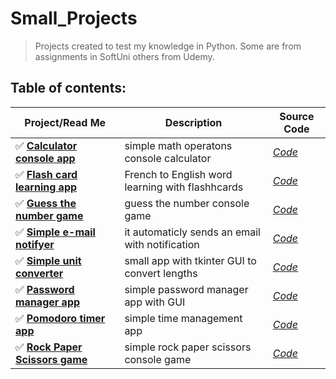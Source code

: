 # **Small_Projects**
> Projects created to test my knowledge in Python.
> Some are from assignments in SoftUni others from Udemy.
## Table of contents:
| Project/Read Me | Description | Source Code|
| --- | --- | --- |
| :white_check_mark: [**Calculator console app**](https://github.com/DelyanNikolov/Small_Projects/blob/main/Calculator_Console_App/ReadMe.md) | simple math operatons console calculator |[*Code*](https://github.com/DelyanNikolov/Small_Projects/blob/main/Calculator_Console_App/calculator.py)|
| :white_check_mark: [**Flash card learning app**](https://github.com/DelyanNikolov/Small_Projects/blob/main/Flash_Fard_App/readme.md) | French to English word learning with flashhcards |[*Code*](https://github.com/DelyanNikolov/Small_Projects/blob/main/Flash_Fard_App/flash_card_app.py.py)|
| :white_check_mark: [**Guess the number game**](https://github.com/DelyanNikolov/Small_Projects/blob/main/Guess_The_Number_Console_Game/readme.md) | guess the number console game |[*Code*](https://github.com/DelyanNikolov/Small_Projects/blob/main/Guess_The_Number_Console_Game/Guess_the_Number.py)|
| :white_check_mark: [**Simple e-mail notifyer**](https://github.com/DelyanNikolov/Small_Projects/blob/main/ISS_overhead_notifyer/readme.md) | it automaticly sends an email with notification |[*Code*](https://github.com/DelyanNikolov/Small_Projects/blob/main/ISS_overhead_notifyer/iss_overhead_main.py)|
| :white_check_mark: [**Simple unit converter**](https://github.com/DelyanNikolov/Small_Projects/blob/main/Length_Converter/ReadMe.md) | small app with tkinter GUI to convert lengths |[*Code*](https://github.com/DelyanNikolov/Small_Projects/blob/main/Length_Converter/converter.py)|
| :white_check_mark: [**Password manager app**](https://github.com/DelyanNikolov/Small_Projects/blob/main/Password_Manager_App/readme.md) | simple password manager app with GUI |[*Code*](https://github.com/DelyanNikolov/Small_Projects/blob/main/Password_Manager_App/password_manager.py)|
| :white_check_mark: [**Pomodoro timer app**](https://github.com/DelyanNikolov/Small_Projects/blob/main/Pomodoro_App/ReadMe.md) | simple time management app |[*Code*](https://github.com/DelyanNikolov/Small_Projects/blob/main/Pomodoro_App/pomodoro.py)|
| :white_check_mark: [**Rock Paper Scissors game**](https://github.com/DelyanNikolov/Small_Projects/blob/main/Rock_Paper_Scissors_Game/ReadMe.md) | simple rock paper scissors console game  |[*Code*](https://github.com/DelyanNikolov/Small_Projects/blob/main/Rock_Paper_Scissors_Game/rock_paper_scissors.py)|
